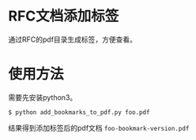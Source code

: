 # RFC文档添加标签

通过RFC的pdf目录生成标签，方便查看。

# 使用方法

需要先安装python3。
```
$ python add_bookmarks_to_pdf.py foo.pdf
```

结果得到添加标签后的pdf文档 `foo-bookmark-version.pdf`
